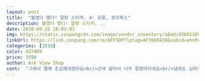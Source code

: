 ```yaml
---
layout: post 
title:  "붙였다 뗐다! 말랑 스티커. 4: 공룡, 로이북스" 
description: 붙였다 뗐다! 말랑 스티커. ..
date: 2020-09-25 16:03:03 
img: https://static.coupangcdn.com/image/vendor_inventory/a8ad/d3b01109a28e57b9306f79c60f1f641e26be08b8193153e2125aba24307d.jpg 
linkUrl: https://link.coupang.com/re/AFFSDP?lptag=AF3600438&subid=ahnPublicAsk&pageKey=152194552&itemId=439406687&vendorItemId=4086968951&traceid=V0-113-0146ec1f08a327ca 
categories: [1019] 
color: 4374D9 
price: 3390 
author: Ask View Shop 
cont:  "그래서 뗄때 조심해야겠어요<br/>근데 얇아서 너무 잘찢어지네요<br/>냄새도 심하지 않고 만족합니다^^<br/>다른종류의 스티커북보다 스티커가 훨씬 부드럽구요<br/>보들보들 말랑말랑한 재질이에요.<br/> 아이가 좋아해요.<br/><br/>색감도 화려하고 눈에 확 들어옵니다<br/>아이가 직접 골랐어요<br/>아이가 힘줘서 쭉 뜯으니 살짝 찢어졌어요 ㅎㅎ<br/>애가 뜯다가 찢어져 울어요;<br/>핑x퐁 공룡스티커보다 종류가 더 많은거같아요<br/>" 
---
```

